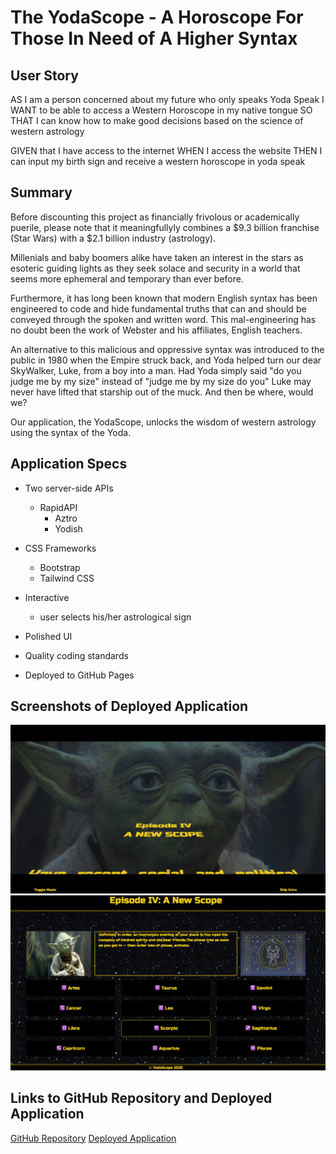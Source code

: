 # The YodaScope - A Horoscope For Those In Need of A Higher Syntax

## User Story

AS I am a person concerned about my future who only speaks Yoda Speak
I WANT to be able to access a Western Horoscope in my native tongue
SO THAT I can know how to make good decisions based on the science of western astrology

GIVEN that I have access to the internet
WHEN I access the website
THEN I can input my birth sign and receive a western horoscope in yoda speak

## Summary

Before discounting this project as financially frivolous or academically puerile, please note that it meaningfullyly combines a $9.3 billion franchise (Star Wars) with a $2.1 billion industry (astrology).

Millenials and baby boomers alike have taken an interest in the stars as esoteric guiding lights as they seek solace and security in a world that seems more ephemeral and temporary than ever before.

Furthermore, it has long been known that modern English syntax has been engineered to code and hide fundamental truths that can and should be conveyed through the spoken and written word. This mal-engineering has no doubt been the work of Webster and his affiliates, English teachers.

An alternative to this malicious and oppressive syntax was introduced to the public in 1980 when the Empire struck back, and Yoda helped turn our dear SkyWalker, Luke, from a boy into a man. Had Yoda simply said "do you judge me by my size" instead of "judge me by my size do you" Luke may never have lifted that starship out of the muck. And then be where, would we?

Our application, the YodaScope, unlocks the wisdom of western astrology using the syntax of the Yoda.

## Application Specs

-   Two server-side APIs

    -   RapidAPI
        -   Aztro
        -   Yodish

-   CSS Frameworks

    -   Bootstrap
    -   Tailwind CSS

-   Interactive

    -   user selects his/her astrological sign

-   Polished UI

-   Quality coding standards

-   Deployed to GitHub Pages

## Screenshots of Deployed Application

![Intro Page](assets/intro-page.png)
![Main Page](assets/main-page.png)

## Links to GitHub Repository and Deployed Application

[GitHub Repository](https://github.com/tldav/yoda-horoscope/)
[Deployed Application](https://tldav.github.io/yoda-horoscope/)
